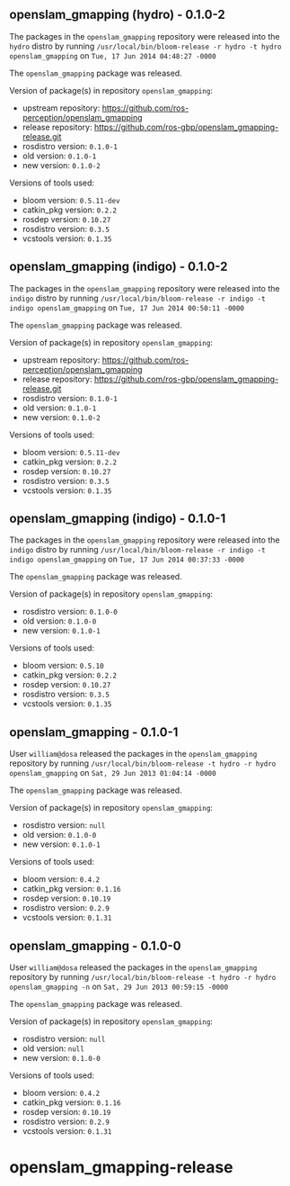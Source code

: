 ## openslam_gmapping (hydro) - 0.1.0-2

The packages in the `openslam_gmapping` repository were released into the `hydro` distro by running `/usr/local/bin/bloom-release -r hydro -t hydro openslam_gmapping` on `Tue, 17 Jun 2014 04:48:27 -0000`

The `openslam_gmapping` package was released.

Version of package(s) in repository `openslam_gmapping`:
- upstream repository: https://github.com/ros-perception/openslam_gmapping
- release repository: https://github.com/ros-gbp/openslam_gmapping-release.git
- rosdistro version: `0.1.0-1`
- old version: `0.1.0-1`
- new version: `0.1.0-2`

Versions of tools used:
- bloom version: `0.5.11-dev`
- catkin_pkg version: `0.2.2`
- rosdep version: `0.10.27`
- rosdistro version: `0.3.5`
- vcstools version: `0.1.35`


## openslam_gmapping (indigo) - 0.1.0-2

The packages in the `openslam_gmapping` repository were released into the `indigo` distro by running `/usr/local/bin/bloom-release -r indigo -t indigo openslam_gmapping` on `Tue, 17 Jun 2014 00:50:11 -0000`

The `openslam_gmapping` package was released.

Version of package(s) in repository `openslam_gmapping`:
- upstream repository: https://github.com/ros-perception/openslam_gmapping
- release repository: https://github.com/ros-gbp/openslam_gmapping-release.git
- rosdistro version: `0.1.0-1`
- old version: `0.1.0-1`
- new version: `0.1.0-2`

Versions of tools used:
- bloom version: `0.5.11-dev`
- catkin_pkg version: `0.2.2`
- rosdep version: `0.10.27`
- rosdistro version: `0.3.5`
- vcstools version: `0.1.35`


## openslam_gmapping (indigo) - 0.1.0-1

The packages in the `openslam_gmapping` repository were released into the `indigo` distro by running `/usr/local/bin/bloom-release -r indigo -t indigo openslam_gmapping` on `Tue, 17 Jun 2014 00:37:33 -0000`

The `openslam_gmapping` package was released.

Version of package(s) in repository `openslam_gmapping`:
- rosdistro version: `0.1.0-0`
- old version: `0.1.0-0`
- new version: `0.1.0-1`

Versions of tools used:
- bloom version: `0.5.10`
- catkin_pkg version: `0.2.2`
- rosdep version: `0.10.27`
- rosdistro version: `0.3.5`
- vcstools version: `0.1.35`


## openslam_gmapping - 0.1.0-1

User `william@dosa` released the packages in the `openslam_gmapping` repository by running `/usr/local/bin/bloom-release -t hydro -r hydro openslam_gmapping` on `Sat, 29 Jun 2013 01:04:14 -0000`

The `openslam_gmapping` package was released.

Version of package(s) in repository `openslam_gmapping`:
- rosdistro version: `null`
- old version: `0.1.0-0`
- new version: `0.1.0-1`

Versions of tools used:
- bloom version: `0.4.2`
- catkin_pkg version: `0.1.16`
- rosdep version: `0.10.19`
- rosdistro version: `0.2.9`
- vcstools version: `0.1.31`


## openslam_gmapping - 0.1.0-0

User `william@dosa` released the packages in the `openslam_gmapping` repository by running `/usr/local/bin/bloom-release -t hydro -r hydro openslam_gmapping -n` on `Sat, 29 Jun 2013 00:59:15 -0000`

The `openslam_gmapping` package was released.

Version of package(s) in repository `openslam_gmapping`:
- rosdistro version: `null`
- old version: `null`
- new version: `0.1.0-0`

Versions of tools used:
- bloom version: `0.4.2`
- catkin_pkg version: `0.1.16`
- rosdep version: `0.10.19`
- rosdistro version: `0.2.9`
- vcstools version: `0.1.31`


openslam_gmapping-release
=========================
